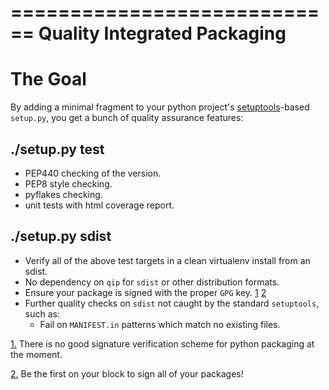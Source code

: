 ============================
Quality Integrated Packaging
============================

The Goal
========

By adding a minimal fragment to your python project's
[setuptools](https://pypi.python.org/pypi/setuptools/0.9.8)-based
`setup.py`, you get a bunch of quality assurance features:

./setup.py test
---------------

 * PEP440 checking of the version.
 * PEP8 style checking.
 * pyflakes checking.
 * unit tests with html coverage report.

./setup.py sdist
----------------

 * Verify all of the above test targets in a clean virtualenv install
   from an sdist.
 * No dependency on `qip` for `sdist` or other distribution formats.
 * Ensure your package is signed with the proper `GPG`
   key. [1](#footnote-1) [2](#footnote-2)
 * Further quality checks on `sdist` not caught by the standard
   `setuptools`, such as:
   + Fail on `MANIFEST.in` patterns which match no existing files.

<a id="footnote-1" href="#footnote-1">1.</a> There is no good signature
verification scheme for python packaging at the moment.

<a id="footnote-2" href="#footnote-2">2.</a> Be the first on your block
to sign all of your packages!
